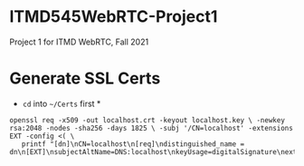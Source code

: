 # ITMD545WebRTC-Project1
Project 1 for ITMD WebRTC, Fall 2021

# Generate SSL Certs
* `cd` into `~/Certs` first *

```
openssl req -x509 -out localhost.crt -keyout localhost.key \ -newkey rsa:2048 -nodes -sha256 -days 1825 \ -subj '/CN=localhost' -extensions EXT -config <( \
   printf "[dn]\nCN=localhost\n[req]\ndistinguished_name = dn\n[EXT]\nsubjectAltName=DNS:localhost\nkeyUsage=digitalSignature\nextendedKeyUsage=serverAuth")
```